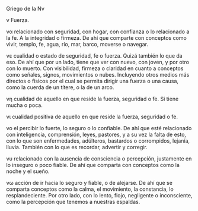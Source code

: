 Griego de la Νν

ν Fuerza.

να relacionado con seguridad, con hogar, con confianza o lo relacionado a la fe. A la integridad o firmeza. De ahí que comparte con conceptos como vivir, templo, fe, agua, río, mar, barco, moverse o navegar.

νε cualidad o estado de seguridad, fe o fuerza. Quizá también lo que da eso. De ahí que por un lado, tiene que ver con nuevo, con joven, y por otro con lo muerto. Con visibilidad, firmeza o claridad en cuanto a conceptos como señales, signos, movimientos o nubes. Incluyendo otros medios más directos o físicos por el cual se permita dirigir una fuerza o una causa, como la cuerda de un títere, o la de un arco.

νη cualidad de aquello en que reside la fuerza, seguridad o fe. Si tiene mucha o poca.

νι cualidad positiva de aquello en que reside la fuerza, seguridad o fe.

νο el percibir lo fuerte, lo seguro o lo confiable. De ahí que esté relacionado con inteligencia, comprensión, leyes, pastores, y a su vez la falta de esto, con lo que son enfermedades, adúlteros, bastardos o corrompidos, lejanía, lluvia. También con lo que es recordar, advertir y corregir.

νυ relacionado con la ausencia de consciencia o percepción, justamente en lo inseguro o poco fiable. De ahí que comparta con conceptos como la noche y el sueño.

νω acción de ir hacia lo seguro y fiable, o de alejarse. De ahí que se comparta conceptos como la calma, el movimiento, la constancia, lo resplandeciente. Por otro lado, con lo lento, flojo, negligente o inconsciente, como la percepción que tenemos a nuestras espaldas.


